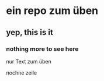 # ein repo zum üben
## yep, this is it
### nothing more to see here
nur Text zum üben

nochne zeile
